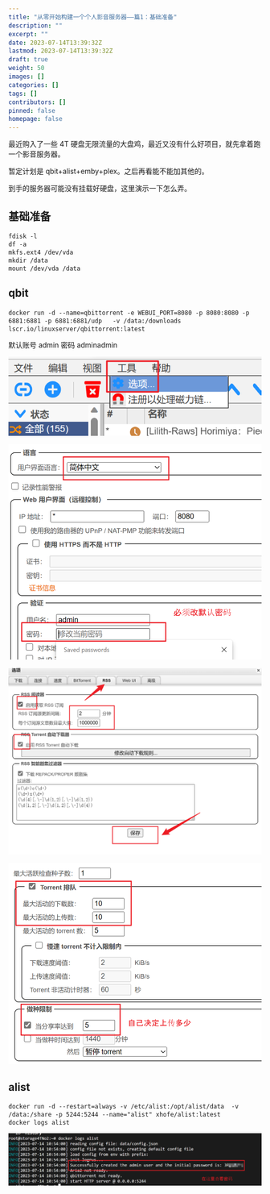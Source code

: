 ```yaml
---
title: "从零开始构建一个个人影音服务器——篇1：基础准备"
description: ""
excerpt: ""
date: 2023-07-14T13:39:32Z
lastmod: 2023-07-14T13:39:32Z
draft: true
weight: 50
images: []
categories: []
tags: []
contributors: []
pinned: false
homepage: false
---
```



最近购入了一些 4T 硬盘无限流量的大盘鸡，最近又没有什么好项目，就先拿着跑一个影音服务器。

暂定计划是 qbit+alist+emby+plex。之后再看能不能加其他的。

到手的服务器可能没有挂载好硬盘，这里演示一下怎么弄。

## 基础准备

```
fdisk -l
df -a
mkfs.ext4 /dev/vda
mkdir /data
mount /dev/vda /data
```

## qbit

```
docker run -d --name=qbittorrent -e WEBUI_PORT=8080 -p 8080:8080 -p 6881:6881 -p 6881:6881/udp   -v /data:/downloads lscr.io/linuxserver/qbittorrent:latest
```

默认账号 admin 密码 adminadmin

![Alt text](image.png)


![Alt text](image-1.png)


![Alt text](image-2.png)

![Alt text](image-3.png)

## alist

``` 
docker run -d --restart=always -v /etc/alist:/opt/alist/data  -v /data:/share -p 5244:5244 --name="alist" xhofe/alist:latest
docker logs alist
```


![Alt text](image-4.png)
